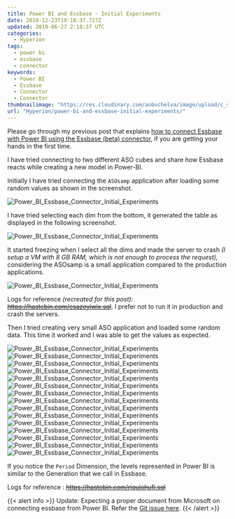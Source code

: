 ```yaml
---
title: Power BI and Essbase - Initial Experiments
date: 2018-12-23T19:18:37.727Z
updated: 2019-06-27 2:18:37 UTC
categories:
  - Hyperion
tags:
  - power bi
  - essbase
  - connector
keywords:
  - Power BI
  - Essbase
  - Connector
  - Connector
thumbnailimage: "https://res.cloudinary.com/anbuchelva/image/upload/c_scale,h_250/v1579969704/images/power-bi/powerbi_logo.png"
url: "Hyperion/power-bi-and-essbase-initial-experiments/"
---
```

Please go through my previous post that explains [how to connect Essbase with Power BI using the Essbase (beta) connector](/hyperion/power-bi-steps-to-connect-essbase-using-essbase-connector-beta/), if you are getting your hands in the first time.
<!--more-->
I have tried connecting to two different ASO cubes and share how Essbase reacts while creating a new model in Power-BI.



Initially I have tried connecting the `ASOsamp` application after loading some random values as shown in the screenshot.

![Power_BI_Essbase_Connector_Initial_Experiments](https://res.cloudinary.com/anbuchelva/image/upload/v1546629705/images/power-bi/asosamp-dataload.png)

I have tried selecting each dim from the bottom, it generated the table as displayed in the following screenshot.

![Power_BI_Essbase_Connector_Initial_Experiments](https://res.cloudinary.com/anbuchelva/image/upload/v1546629705/images/power-bi/Power_BI_Essbase_Initial_Experiments_2.png)

It started freezing when I select all the dims and made the server to crash _(I setup a VM with 8 GB RAM, which is not enough to process the request),_ considering the ASOsamp is a small application compared to the production applications.

![Power_BI_Essbase_Connector_Initial_Experiments](https://res.cloudinary.com/anbuchelva/image/upload/v1546629705/images/power-bi/Power_BI_Essbase_Initial_Experiments_3.png)

Logs for reference _(recreated for this post)_:  ~~<https://hastebin.com/esazoyiwix.sql>~~.  I prefer not to run it in production and crash the servers.

Then I tried creating very small ASO application and loaded some random data.  This time it worked and I was able to get the values as expected.

![Power_BI_Essbase_Connector_Initial_Experiments](https://res.cloudinary.com/anbuchelva/image/upload/v1546629705/images/power-bi/Power_BI_Essbase_Initial_Experiments_4.png)
![Power_BI_Essbase_Connector_Initial_Experiments](https://res.cloudinary.com/anbuchelva/image/upload/v1546629705/images/power-bi/Power_BI_Essbase_Initial_Experiments_5.png)
![Power_BI_Essbase_Connector_Initial_Experiments](https://res.cloudinary.com/anbuchelva/image/upload/v1546629705/images/power-bi/Power_BI_Essbase_Initial_Experiments_6.png)
![Power_BI_Essbase_Connector_Initial_Experiments](https://res.cloudinary.com/anbuchelva/image/upload/v1546629705/images/power-bi/Power_BI_Essbase_Initial_Experiments_7.png)
![Power_BI_Essbase_Connector_Initial_Experiments](https://res.cloudinary.com/anbuchelva/image/upload/v1546629705/images/power-bi/Power_BI_Essbase_Initial_Experiments_8.png)
![Power_BI_Essbase_Connector_Initial_Experiments](https://res.cloudinary.com/anbuchelva/image/upload/v1546629705/images/power-bi/Power_BI_Essbase_Initial_Experiments_9.png)
![Power_BI_Essbase_Connector_Initial_Experiments](https://res.cloudinary.com/anbuchelva/image/upload/v1546629705/images/power-bi/Power_BI_Essbase_Initial_Experiments_10.png)
![Power_BI_Essbase_Connector_Initial_Experiments](https://res.cloudinary.com/anbuchelva/image/upload/v1546629705/images/power-bi/Power_BI_Essbase_Initial_Experiments_11.png)
![Power_BI_Essbase_Connector_Initial_Experiments](https://res.cloudinary.com/anbuchelva/image/upload/v1546629705/images/power-bi/Power_BI_Essbase_Initial_Experiments_12.png)
![Power_BI_Essbase_Connector_Initial_Experiments](https://res.cloudinary.com/anbuchelva/image/upload/v1546629705/images/power-bi/Power_BI_Essbase_Initial_Experiments_13.png)
![Power_BI_Essbase_Connector_Initial_Experiments](https://res.cloudinary.com/anbuchelva/image/upload/v1546629705/images/power-bi/Power_BI_Essbase_Initial_Experiments_14.png)
![Power_BI_Essbase_Connector_Initial_Experiments](https://res.cloudinary.com/anbuchelva/image/upload/v1546629705/images/power-bi/Power_BI_Essbase_Initial_Experiments_15.png)
![Power_BI_Essbase_Connector_Initial_Experiments](https://res.cloudinary.com/anbuchelva/image/upload/v1546629705/images/power-bi/Power_BI_Essbase_Initial_Experiments_16.png)
![Power_BI_Essbase_Connector_Initial_Experiments](https://res.cloudinary.com/anbuchelva/image/upload/v1546629705/images/power-bi/Power_BI_Essbase_Initial_Experiments_17.png)
![Power_BI_Essbase_Connector_Initial_Experiments](https://res.cloudinary.com/anbuchelva/image/upload/v1546629705/images/power-bi/Power_BI_Essbase_Initial_Experiments_18.png)

If you notice the `Period` Dimension, the levels represented in Power BI is similar to the Generation that we call in Essbase.

Logs for reference : ~~<https://hastebin.com/riqujohufi.sql>~~

{{< alert info >}}
Update: Expecting a proper document from Microsoft on connecting essbase from Power BI. Refer the [Git issue here](https://github.com/MicrosoftDocs/powerbi-docs/issues/540).
{{< /alert >}}